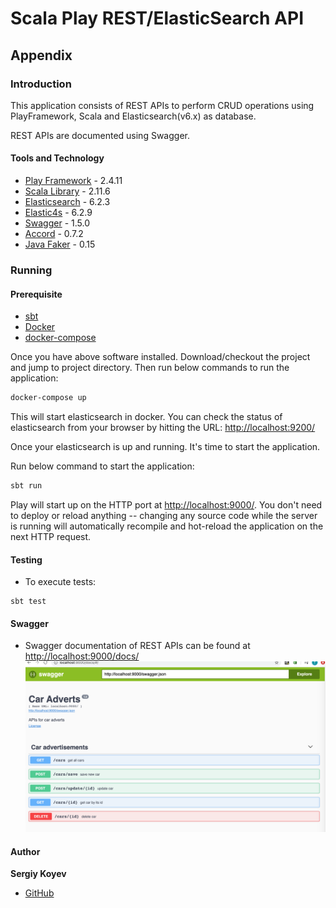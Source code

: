 # Scala Play REST/ElasticSearch API

## Appendix

### Introduction

This application consists of REST APIs to perform CRUD operations using PlayFramework, Scala and Elasticsearch(v6.x) as database. 

REST APIs are documented using Swagger.
#### Tools and Technology
* [Play Framework](https://www.playframework.com/documentation/2.4.x/Home) - 2.4.11
* [Scala Library](https://github.com/scala/scala/tree/v2.11.6) - 2.11.6
* [Elasticsearch](https://www.elastic.co/guide/en/elasticsearch/reference/6.2/index.html) - 6.2.3
* [Elastic4s](https://github.com/sksamuel/elastic4s/tree/v6.2.9) - 6.2.9
* [Swagger](https://github.com/swagger-api/swagger-play) - 1.5.0
* [Accord](http://wix.github.io/accord/) - 0.7.2
* [Java Faker](https://github.com/DiUS/java-faker) - 0.15

### Running

#### Prerequisite
* [sbt](https://www.scala-sbt.org/)
* [Docker](https://www.docker.com/)
* [docker-compose](https://docs.docker.com/compose/)

Once you have above software installed. Download/checkout the project and jump to project directory. Then run below commands to run the application:

```bash
docker-compose up
```
This will start elasticsearch in docker. You can check the status of elasticsearch from your browser by hitting the URL: <http://localhost:9200/>

Once your elasticsearch is up and running. It's time to start the application.

Run below command to start the application:

```bash
sbt run
```

Play will start up on the HTTP port at <http://localhost:9000/>.   You don't need to deploy or reload anything -- changing any source code while the server is running will automatically recompile and hot-reload the application on the next HTTP request.

#### Testing 
* To execute tests:
```
sbt test
```

#### Swagger
* Swagger documentation of REST APIs can be found at <http://localhost:9000/docs/>
![Screenshot](img.png)

#### Author
 **Sergiy Koyev** 
* [GitHub](https://github.com/skoyev)